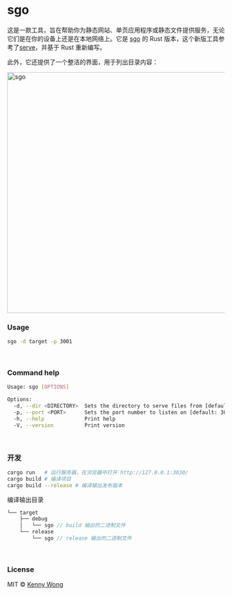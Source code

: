 sgo
===

这是一款工具，旨在帮助你为静态网站、单页应用程序或静态文件提供服务，无论它们是在你的设备上还是在本地网络上。它是 [sgo](https://github.com/jaywcjlove/sgo) 的 Rust 版本，这个新版工具参考了[serve](https://github.com/vercel/serve)，并基于 Rust 重新编写。

此外，它还提供了一个整洁的界面，用于列出目录内容：

<img width="557" alt="sgo" src="https://github.com/user-attachments/assets/76797b83-0ff4-45da-bacf-114c1af1f16d">

<br />

### Usage

```sh
sgo -d target -p 3001
```

<br />

### Command help

```sh
Usage: sgo [OPTIONS]

Options:
  -d, --dir <DIRECTORY>  Sets the directory to serve files from [default: ./static]
  -p, --port <PORT>      Sets the port number to listen on [default: 3030]
  -h, --help             Print help
  -V, --version          Print version
```

<br />

### 开发

```sh
cargo run   # 运行服务器，在浏览器中打开 http://127.0.0.1:3030/
cargo build # 编译项目
cargo build --release # 编译输出发布版本
```

编译输出目录

```rs
└── target
    ├── debug
    │   └── sgo // build 输出的二进制文件
    └── release
        └── sgo // release 输出的二进制文件
```

<br />

### License

MIT © [Kenny Wong](https://wangchujiang.com/)